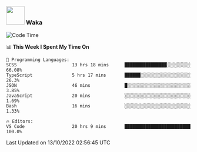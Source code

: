 ### <img src="https://media.giphy.com/media/VgCDAzcKvsR6OM0uWg/giphy.gif" width="50"> Waka

  <!--START_SECTION:waka-->
![Code Time](http://img.shields.io/badge/Code%20Time-932%20hrs%2019%20mins-blue)

📊 **This Week I Spent My Time On** 

```text
💬 Programming Languages: 
SCSS                     13 hrs 18 mins      ████████████████░░░░░░░░░   66.08% 
TypeScript               5 hrs 17 mins       ██████░░░░░░░░░░░░░░░░░░░   26.3% 
JSON                     46 mins             █░░░░░░░░░░░░░░░░░░░░░░░░   3.85% 
JavaScript               20 mins             ░░░░░░░░░░░░░░░░░░░░░░░░░   1.69% 
Bash                     16 mins             ░░░░░░░░░░░░░░░░░░░░░░░░░   1.33%

🔥 Editors: 
VS Code                  20 hrs 9 mins       █████████████████████████   100.0%

```


 Last Updated on 13/10/2022 02:56:45 UTC
<!--END_SECTION:waka-->
